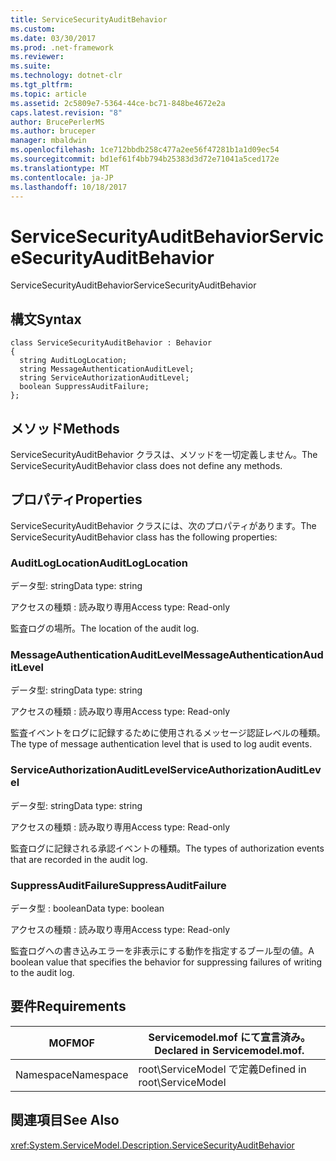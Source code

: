 ```yaml
---
title: ServiceSecurityAuditBehavior
ms.custom: 
ms.date: 03/30/2017
ms.prod: .net-framework
ms.reviewer: 
ms.suite: 
ms.technology: dotnet-clr
ms.tgt_pltfrm: 
ms.topic: article
ms.assetid: 2c5809e7-5364-44ce-bc71-848be4672e2a
caps.latest.revision: "8"
author: BrucePerlerMS
ms.author: bruceper
manager: mbaldwin
ms.openlocfilehash: 1ce712bbdb258c477a2ee56f47281b1a1d09ec54
ms.sourcegitcommit: bd1ef61f4bb794b25383d3d72e71041a5ced172e
ms.translationtype: MT
ms.contentlocale: ja-JP
ms.lasthandoff: 10/18/2017
---
```

# <a name="servicesecurityauditbehavior"></a><span data-ttu-id="4c4b0-102">ServiceSecurityAuditBehavior</span><span class="sxs-lookup"><span data-stu-id="4c4b0-102">ServiceSecurityAuditBehavior</span></span>
<span data-ttu-id="4c4b0-103">ServiceSecurityAuditBehavior</span><span class="sxs-lookup"><span data-stu-id="4c4b0-103">ServiceSecurityAuditBehavior</span></span>  
  
## <a name="syntax"></a><span data-ttu-id="4c4b0-104">構文</span><span class="sxs-lookup"><span data-stu-id="4c4b0-104">Syntax</span></span>  
  
```  
class ServiceSecurityAuditBehavior : Behavior  
{  
  string AuditLogLocation;  
  string MessageAuthenticationAuditLevel;  
  string ServiceAuthorizationAuditLevel;  
  boolean SuppressAuditFailure;  
};  
```  
  
## <a name="methods"></a><span data-ttu-id="4c4b0-105">メソッド</span><span class="sxs-lookup"><span data-stu-id="4c4b0-105">Methods</span></span>  
 <span data-ttu-id="4c4b0-106">ServiceSecurityAuditBehavior クラスは、メソッドを一切定義しません。</span><span class="sxs-lookup"><span data-stu-id="4c4b0-106">The ServiceSecurityAuditBehavior class does not define any methods.</span></span>  
  
## <a name="properties"></a><span data-ttu-id="4c4b0-107">プロパティ</span><span class="sxs-lookup"><span data-stu-id="4c4b0-107">Properties</span></span>  
 <span data-ttu-id="4c4b0-108">ServiceSecurityAuditBehavior クラスには、次のプロパティがあります。</span><span class="sxs-lookup"><span data-stu-id="4c4b0-108">The ServiceSecurityAuditBehavior class has the following properties:</span></span>  
  
### <a name="auditloglocation"></a><span data-ttu-id="4c4b0-109">AuditLogLocation</span><span class="sxs-lookup"><span data-stu-id="4c4b0-109">AuditLogLocation</span></span>  
 <span data-ttu-id="4c4b0-110">データ型: string</span><span class="sxs-lookup"><span data-stu-id="4c4b0-110">Data type: string</span></span>  
  
 <span data-ttu-id="4c4b0-111">アクセスの種類 : 読み取り専用</span><span class="sxs-lookup"><span data-stu-id="4c4b0-111">Access type: Read-only</span></span>  
  
 <span data-ttu-id="4c4b0-112">監査ログの場所。</span><span class="sxs-lookup"><span data-stu-id="4c4b0-112">The location of the audit log.</span></span>  
  
### <a name="messageauthenticationauditlevel"></a><span data-ttu-id="4c4b0-113">MessageAuthenticationAuditLevel</span><span class="sxs-lookup"><span data-stu-id="4c4b0-113">MessageAuthenticationAuditLevel</span></span>  
 <span data-ttu-id="4c4b0-114">データ型: string</span><span class="sxs-lookup"><span data-stu-id="4c4b0-114">Data type: string</span></span>  
  
 <span data-ttu-id="4c4b0-115">アクセスの種類 : 読み取り専用</span><span class="sxs-lookup"><span data-stu-id="4c4b0-115">Access type: Read-only</span></span>  
  
 <span data-ttu-id="4c4b0-116">監査イベントをログに記録するために使用されるメッセージ認証レベルの種類。</span><span class="sxs-lookup"><span data-stu-id="4c4b0-116">The type of message authentication level that is used to log audit events.</span></span>  
  
### <a name="serviceauthorizationauditlevel"></a><span data-ttu-id="4c4b0-117">ServiceAuthorizationAuditLevel</span><span class="sxs-lookup"><span data-stu-id="4c4b0-117">ServiceAuthorizationAuditLevel</span></span>  
 <span data-ttu-id="4c4b0-118">データ型: string</span><span class="sxs-lookup"><span data-stu-id="4c4b0-118">Data type: string</span></span>  
  
 <span data-ttu-id="4c4b0-119">アクセスの種類 : 読み取り専用</span><span class="sxs-lookup"><span data-stu-id="4c4b0-119">Access type: Read-only</span></span>  
  
 <span data-ttu-id="4c4b0-120">監査ログに記録される承認イベントの種類。</span><span class="sxs-lookup"><span data-stu-id="4c4b0-120">The types of authorization events that are recorded in the audit log.</span></span>  
  
### <a name="suppressauditfailure"></a><span data-ttu-id="4c4b0-121">SuppressAuditFailure</span><span class="sxs-lookup"><span data-stu-id="4c4b0-121">SuppressAuditFailure</span></span>  
 <span data-ttu-id="4c4b0-122">データ型 : boolean</span><span class="sxs-lookup"><span data-stu-id="4c4b0-122">Data type: boolean</span></span>  
  
 <span data-ttu-id="4c4b0-123">アクセスの種類 : 読み取り専用</span><span class="sxs-lookup"><span data-stu-id="4c4b0-123">Access type: Read-only</span></span>  
  
 <span data-ttu-id="4c4b0-124">監査ログへの書き込みエラーを非表示にする動作を指定するブール型の値。</span><span class="sxs-lookup"><span data-stu-id="4c4b0-124">A boolean value that specifies the behavior for suppressing failures of writing to the audit log.</span></span>  
  
## <a name="requirements"></a><span data-ttu-id="4c4b0-125">要件</span><span class="sxs-lookup"><span data-stu-id="4c4b0-125">Requirements</span></span>  
  
|<span data-ttu-id="4c4b0-126">MOF</span><span class="sxs-lookup"><span data-stu-id="4c4b0-126">MOF</span></span>|<span data-ttu-id="4c4b0-127">Servicemodel.mof にて宣言済み。</span><span class="sxs-lookup"><span data-stu-id="4c4b0-127">Declared in Servicemodel.mof.</span></span>|  
|---------|-----------------------------------|  
|<span data-ttu-id="4c4b0-128">Namespace</span><span class="sxs-lookup"><span data-stu-id="4c4b0-128">Namespace</span></span>|<span data-ttu-id="4c4b0-129">root\ServiceModel で定義</span><span class="sxs-lookup"><span data-stu-id="4c4b0-129">Defined in root\ServiceModel</span></span>|  
  
## <a name="see-also"></a><span data-ttu-id="4c4b0-130">関連項目</span><span class="sxs-lookup"><span data-stu-id="4c4b0-130">See Also</span></span>  
 <xref:System.ServiceModel.Description.ServiceSecurityAuditBehavior>
